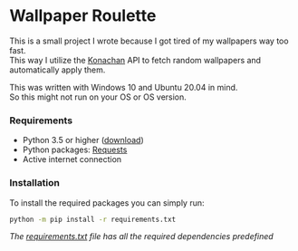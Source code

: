 # Wallpaper Roulette
This is a small project I wrote because I got tired of my wallpapers way too fast.  
This way I utilize the [Konachan] API to fetch random wallpapers and automatically apply them.

This was written with Windows 10 and Ubuntu 20.04 in mind.  
So this might not run on your OS or OS version.

### **Requirements**
- Python 3.5 or higher ([download](https://www.python.org/downloads/))
- Python packages: [Requests](https://pypi.org/project/requests/)
- Active internet connection

### **Installation**
To install the required packages you can simply run:
```bash
python -m pip install -r requirements.txt
```
*The [requirements.txt](../master/requirements.txt) file has all the required dependencies predefined*

[Konachan]: https://konachan.net/